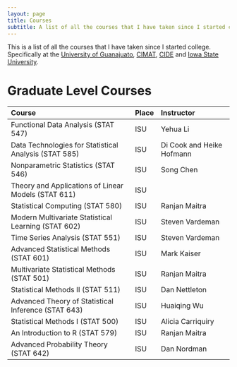 ```yaml
---
layout: page
title: Courses
subtitle: A list of all the courses that I have taken since I started college
---
```


This is a list of all the courses that I have taken since I started college. Specifically at the [University of Guanajuato](www.demat.ugto.mx), [CIMAT](www.cimat.mx), [CIDE](http://www.cide.edu) and [Iowa State University](www.iastate.edu).
 
# Graduate Level Courses

| Course | Place | Instructor |
| :------| :-----| :--------- |
| Functional Data Analysis (STAT 547) | ISU | Yehua Li |
| Data Technologies for Statistical Analysis (STAT 585) | ISU | Di Cook and Heike Hofmann |
| Nonparametric Statistics (STAT 546) | ISU | Song Chen |
| Theory and Applications of Linear Models (STAT 611) | ISU | 
| Statistical Computing (STAT 580) | ISU | Ranjan Maitra |
| Modern Multivariate Statistical Learning (STAT 602) | ISU | Steven Vardeman |
| Time Series Analysis (STAT 551) | ISU | Steven Vardeman |
| Advanced Statistical Methods (STAT 601) | ISU | Mark Kaiser |
| Multivariate Statistical Methods (STAT 501) | ISU | Ranjan Maitra |
| Statistical Methods II (STAT 511) | ISU | Dan Nettleton |
| Advanced Theory of Statistical Inference (STAT 643) | ISU | Huaiqing Wu |
| Statistical Methods I (STAT 500) | ISU | Alicia Carriquiry |
| An Introduction to R (STAT 579) | ISU | Ranjan Maitra |
| Advanced Probability Theory (STAT 642) | ISU | Dan Nordman |
